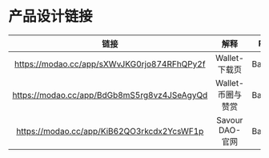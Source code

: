 # 产品设计链接

|                        链接                   |    解释              |PM|
|:---------------------------------------------:|:---------------:|:---:|
| https://modao.cc/app/sXWvJKG0rjo874RFhQPy2f  |  Wallet-下载页    |Barrett|
| https://modao.cc/app/BdGb8mS5rg8vz4JSeAgyQd  | Wallet-币圈与赞赏  | Barrett|
| https://modao.cc/app/KiB62QO3rkcdx2YcsWF1p   | Savour DAO-官网   |Barrett|

